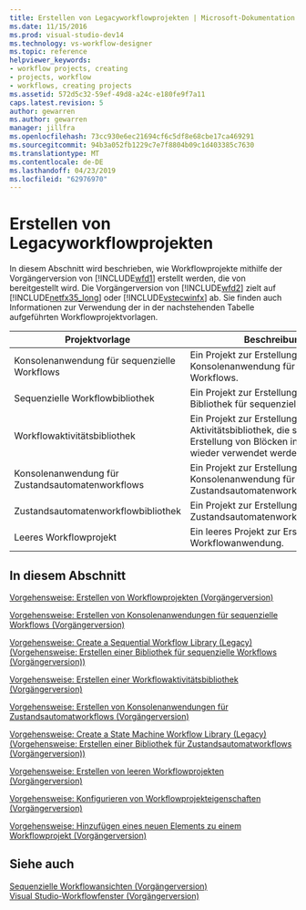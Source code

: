 ```yaml
---
title: Erstellen von Legacyworkflowprojekten | Microsoft-Dokumentation
ms.date: 11/15/2016
ms.prod: visual-studio-dev14
ms.technology: vs-workflow-designer
ms.topic: reference
helpviewer_keywords:
- workflow projects, creating
- projects, workflow
- workflows, creating projects
ms.assetid: 572d5c32-59ef-49d8-a24c-e180fe9f7a11
caps.latest.revision: 5
author: gewarren
ms.author: gewarren
manager: jillfra
ms.openlocfilehash: 73cc930e6ec21694cf6c5df8e68cbe17ca469291
ms.sourcegitcommit: 94b3a052fb1229c7e7f8804b09c1d403385c7630
ms.translationtype: MT
ms.contentlocale: de-DE
ms.lasthandoff: 04/23/2019
ms.locfileid: "62976970"
---
```

# <a name="creating-legacy-workflow-projects"></a>Erstellen von Legacyworkflowprojekten
In diesem Abschnitt wird beschrieben, wie Workflowprojekte mithilfe der Vorgängerversion von [!INCLUDE[wfd1](../includes/wfd1-md.md)] erstellt werden, die von  bereitgestellt wird. Die Vorgängerversion von [!INCLUDE[wfd2](../includes/wfd2-md.md)] zielt auf [!INCLUDE[netfx35_long](../includes/netfx35-long-md.md)] oder [!INCLUDE[vstecwinfx](../includes/vstecwinfx-md.md)] ab. Sie finden auch Informationen zur Verwendung der in der nachstehenden Tabelle aufgeführten Workflowprojektvorlagen.  
  
|Projektvorlage|Beschreibung|  
|----------------------|-----------------|  
|Konsolenanwendung für sequenzielle Workflows|Ein Projekt zur Erstellung einer Konsolenanwendung für sequenzielle Workflows.|  
|Sequenzielle Workflowbibliothek|Ein Projekt zur Erstellung einer Bibliothek für sequenzielle Workflows.|  
|Workflowaktivitätsbibliothek|Ein Projekt zur Erstellung einer Aktivitätsbibliothek, die später zur Erstellung von Blöcken in Workflows wieder verwendet werden kann.|  
|Konsolenanwendung für Zustandsautomatenworkflows|Ein Projekt zur Erstellung einer Konsolenanwendung für Zustandsautomatenworkflows.|  
|Zustandsautomatenworkflowbibliothek|Ein Projekt zur Erstellung einer Zustandsautomatenworkflowbibliothek.|  
|Leeres Workflowprojekt|Ein leeres Projekt zur Erstellung einer Workflowanwendung.|  
  
## <a name="in-this-section"></a>In diesem Abschnitt  
 [Vorgehensweise: Erstellen von Workflowprojekten (Vorgängerversion)](../workflow-designer/how-to-create-workflow-projects-legacy.md)  
  
 [Vorgehensweise: Erstellen von Konsolenanwendungen für sequenzielle Workflows (Vorgängerversion)](../workflow-designer/how-to-create-sequential-workflow-console-applications-legacy.md)  
  
 [Vorgehensweise: Create a Sequential Workflow Library (Legacy) (Vorgehensweise: Erstellen einer Bibliothek für sequenzielle Workflows (Vorgängerversion))](../workflow-designer/how-to-create-a-sequential-workflow-library-legacy.md)  
  
 [Vorgehensweise: Erstellen einer Workflowaktivitätsbibliothek (Vorgängerversion)](../workflow-designer/how-to-create-a-workflow-activity-library-legacy.md)  
  
 [Vorgehensweise: Erstellen von Konsolenanwendungen für Zustandsautomatworkflows (Vorgängerversion)](../workflow-designer/how-to-create-state-machine-workflow-console-applications-legacy.md)  
  
 [Vorgehensweise: Create a State Machine Workflow Library (Legacy) (Vorgehensweise: Erstellen einer Bibliothek für Zustandsautomatworkflows (Vorgängerversion))](../workflow-designer/how-to-create-a-state-machine-workflow-library-legacy.md)  
  
 [Vorgehensweise: Erstellen von leeren Workflowprojekten (Vorgängerversion)](../workflow-designer/how-to-create-an-empty-workflow-project-legacy.md)  
  
 [Vorgehensweise: Konfigurieren von Workflowprojekteigenschaften (Vorgängerversion)](../workflow-designer/how-to-configure-workflow-project-properties-legacy.md)  
  
 [Vorgehensweise: Hinzufügen eines neuen Elements zu einem Workflowprojekt (Vorgängerversion)](../workflow-designer/how-to-add-a-new-item-to-a-workflow-project-legacy.md)  
  
## <a name="see-also"></a>Siehe auch  
 [Sequenzielle Workflowansichten (Vorgängerversion)](../workflow-designer/sequential-workflow-views-legacy.md)   
 [Visual Studio-Workflowfenster (Vorgängerversion)](../workflow-designer/visual-studio-workflow-windows-legacy.md)